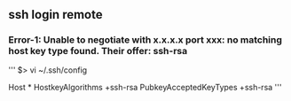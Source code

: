 
#

## ssh login remote 

### Error-1: Unable to negotiate with x.x.x.x port xxx: no matching host key type found. Their offer: ssh-rsa


'''
$> vi ~/.ssh/config

Host *
HostkeyAlgorithms +ssh-rsa
PubkeyAcceptedKeyTypes +ssh-rsa
'''

